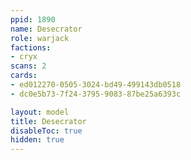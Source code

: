```yaml
---
ppid: 1890
name: Desecrator
role: warjack
factions:
- cryx
scans: 2
cards:
- ed012270-0505-3024-bd49-499143db0518
- dc0e5b73-7f24-3795-9083-87be25a6393c

layout: model
title: Desecrator
disableToc: true
hidden: true
---
```

